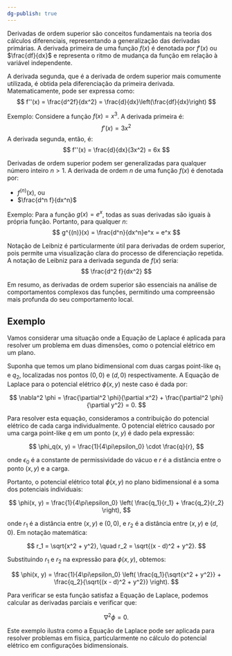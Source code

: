 ```yaml
---
dg-publish: true
---
```

Derivadas de ordem superior são conceitos fundamentais na teoria dos cálculos diferenciais, representando a generalização das derivadas primárias. A derivada primeira de uma função $f(x)$ é denotada por $f'(x)$ ou $\frac{df}{dx}$ e representa o ritmo de mudança da função em relação à variável independente.

A derivada segunda, que é a derivada de ordem superior mais comumente utilizada, é obtida pela diferenciação da primeira derivada. Matematicamente, pode ser expressa como:
$$
f''(x) = \frac{d^2f}{dx^2} = \frac{d}{dx}\left(\frac{df}{dx}\right)
$$

Exemplo: Considere a função $f(x) = x^3$. A derivada primeira é:
$$
f'(x) = 3x^2
$$
A derivada segunda, então, é:
$$
f''(x) = \frac{d}{dx}(3x^2) = 6x
$$

Derivadas de ordem superior podem ser generalizadas para qualquer número inteiro $n > 1$. A derivada de ordem $n$ de uma função $f(x)$ é denotada por:
- $f^{(n)}(x)$, ou
- $\frac{d^n f}{dx^n}$

Exemplo: Para a função $g(x) = e^x$, todas as suas derivadas são iguais à própria função. Portanto, para qualquer $n$:
$$
g^{(n)}(x) = \frac{d^n}{dx^n}e^x = e^x
$$

Notação de Leibniz é particularmente útil para derivadas de ordem superior, pois permite uma visualização clara do processo de diferenciação repetida. A notação de Leibniz para a derivada segunda de $f(x)$ seria:
$$
\frac{d^2 f}{dx^2}
$$

Em resumo, as derivadas de ordem superior são essenciais na análise de comportamentos complexos das funções, permitindo uma compreensão mais profunda do seu comportamento local.

## Exemplo

Vamos considerar uma situação onde a Equação de Laplace é aplicada para resolver um problema em duas dimensões, como o potencial elétrico em um plano.

Suponha que temos um plano bidimensional com duas cargas point-like $q_1$ e $q_2$, localizadas nos pontos $(0, 0)$ e $(d, 0)$ respectivamente. A Equação de Laplace para o potencial elétrico $\phi(x, y)$ neste caso é dada por:

$$
\nabla^2 \phi = \frac{\partial^2 \phi}{\partial x^2} + \frac{\partial^2 \phi}{\partial y^2} = 0.
$$

Para resolver esta equação, consideramos a contribuição do potencial elétrico de cada carga individualmente. O potencial elétrico causado por uma carga point-like $q$ em um ponto $(x, y)$ é dado pela expressão:

$$
\phi_q(x, y) = \frac{1}{4\pi\epsilon_0} \cdot \frac{q}{r},
$$

onde $\epsilon_0$ é a constante de permissividade do vácuo e $r$ é a distância entre o ponto $(x, y)$ e a carga.

Portanto, o potencial elétrico total $\phi(x, y)$ no plano bidimensional é a soma dos potenciais individuais:

$$
\phi(x, y) = \frac{1}{4\pi\epsilon_0} \left( \frac{q_1}{r_1} + \frac{q_2}{r_2} \right),
$$

onde $r_1$ é a distância entre $(x, y)$ e $(0, 0)$, e $r_2$ é a distância entre $(x, y)$ e $(d, 0)$. Em notação matemática:

$$
r_1 = \sqrt{x^2 + y^2}, \quad r_2 = \sqrt{(x - d)^2 + y^2}.
$$

Substituindo $r_1$ e $r_2$ na expressão para $\phi(x, y)$, obtemos:

$$
\phi(x, y) = \frac{1}{4\pi\epsilon_0} \left( \frac{q_1}{\sqrt{x^2 + y^2}} + \frac{q_2}{\sqrt{(x - d)^2 + y^2}} \right).
$$

Para verificar se esta função satisfaz a Equação de Laplace, podemos calcular as derivadas parciais e verificar que:

$$
\nabla^2 \phi = 0.
$$

Este exemplo ilustra como a Equação de Laplace pode ser aplicada para resolver problemas em física, particularmente no cálculo do potencial elétrico em configurações bidimensionais.